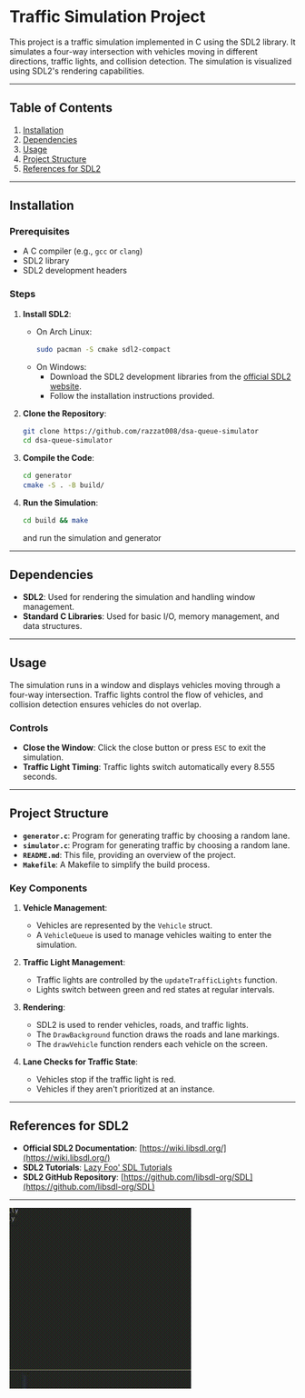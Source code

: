 # Traffic Simulation Project

This project is a traffic simulation implemented in C using the SDL2 library. It simulates a four-way intersection with vehicles moving in different directions, traffic lights, and collision detection. The simulation is visualized using SDL2's rendering capabilities.

---

## Table of Contents
1. [Installation](#installation)
2. [Dependencies](#dependencies)
3. [Usage](#usage)
4. [Project Structure](#project-structure)
5. [References for SDL2](#references-for-sdl2)

---

## Installation

### Prerequisites
- A C compiler (e.g., `gcc` or `clang`)
- SDL2 library
- SDL2 development headers

### Steps
1. **Install SDL2**:
   - On Arch Linux:
     ```bash
     sudo pacman -S cmake sdl2-compact
     ```
   - On Windows:
     - Download the SDL2 development libraries from the [official SDL2 website](https://www.libsdl.org/download-2.0.php).
     - Follow the installation instructions provided.

2. **Clone the Repository**:
   ```bash
   git clone https://github.com/razzat008/dsa-queue-simulator
   cd dsa-queue-simulator
   ```

3. **Compile the Code**:
   ```bash
   cd generator
   cmake -S . -B build/
   ```

4. **Run the Simulation**:
   ```bash
   cd build && make
   ```
   and run the simulation and generator

---

## Dependencies

- **SDL2**: Used for rendering the simulation and handling window management.
- **Standard C Libraries**: Used for basic I/O, memory management, and data structures.

---

## Usage

The simulation runs in a window and displays vehicles moving through a four-way intersection. Traffic lights control the flow of vehicles, and collision detection ensures vehicles do not overlap.

### Controls
- **Close the Window**: Click the close button or press `ESC` to exit the simulation.
- **Traffic Light Timing**: Traffic lights switch automatically every 8.555 seconds.

---

## Project Structure

- **`generator.c`**: Program for generating traffic by choosing a random lane.
- **`simulator.c`**: Program for generating traffic by choosing a random lane.
- **`README.md`**: This file, providing an overview of the project.
- **`Makefile`**: A Makefile to simplify the build process.

### Key Components
1. **Vehicle Management**:
   - Vehicles are represented by the `Vehicle` struct.
   - A `VehicleQueue` is used to manage vehicles waiting to enter the simulation.

2. **Traffic Light Management**:
   - Traffic lights are controlled by the `updateTrafficLights` function.
   - Lights switch between green and red states at regular intervals.

3. **Rendering**:
   - SDL2 is used to render vehicles, roads, and traffic lights.
   - The `DrawBackground` function draws the roads and lane markings.
   - The `drawVehicle` function renders each vehicle on the screen.

4. **Lane Checks for Traffic State**:
   - Vehicles stop if the traffic light is red.
   - Vehicles if they aren't prioritized at an instance.

---

## References for SDL2

- **Official SDL2 Documentation**: [https://wiki.libsdl.org/](https://wiki.libsdl.org/)
- **SDL2 Tutorials**: [Lazy Foo' SDL Tutorials](https://lazyfoo.net/tutorials/SDL/)
- **SDL2 GitHub Repository**: [https://github.com/libsdl-org/SDL](https://github.com/libsdl-org/SDL)

---
![simulation ](simulation.gif)


